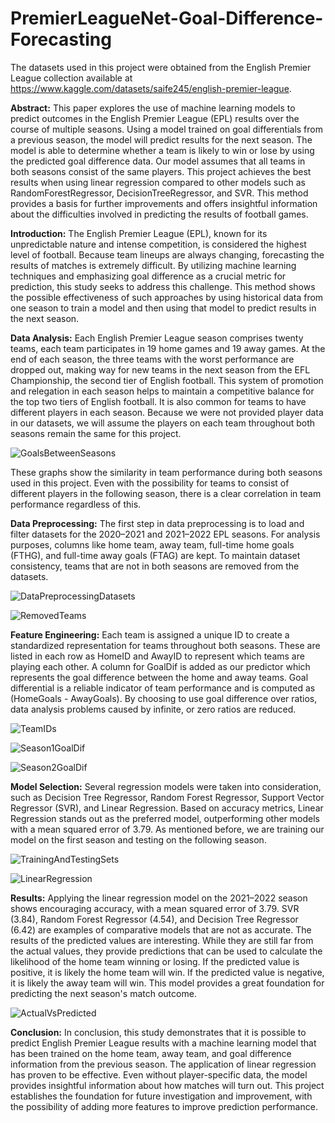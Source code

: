 # PremierLeagueNet-Goal-Difference-Forecasting
The datasets used in this project were obtained from the English Premier League collection available at https://www.kaggle.com/datasets/saife245/english-premier-league.


**Abstract:**
This paper explores the use of machine learning models to predict outcomes in the English Premier League (EPL) results over the course of multiple seasons. Using a model trained on goal differentials from a previous season, the model will predict results for the next season. The model is able to determine whether a team is likely to win or lose by using the predicted goal difference data. Our model assumes that all teams in both seasons consist of the same players. This project achieves the best results when using linear regression compared to other models such as RandomForestRegressor, DecisionTreeRegressor, and SVR. This method provides a basis for further improvements and offers insightful information about the difficulties involved in predicting the results of football games.


**Introduction:**
The English Premier League (EPL), known for its unpredictable nature and intense competition, is considered the highest level of football. Because team lineups are always changing, forecasting the results of matches is extremely difficult. By utilizing machine learning techniques and emphasizing goal difference as a crucial metric for prediction, this study seeks to address this challenge. This method shows the possible effectiveness of such approaches by using historical data from one season to train a model and then using that model to predict results in the next season.

**Data Analysis:**
Each English Premier League season comprises twenty teams, each team participates in 19 home games and 19 away games. At the end of each season, the three teams with the worst performance are dropped out, making way for new teams in the next season from the EFL Championship, the second tier of English football. This system of promotion and relegation in each season helps to maintain a competitive balance for the top two tiers of English football. It is also common for teams to have different players in each season. Because we were not provided player data in our datasets, we will assume the players on each team throughout both seasons remain the same for this project.

![GoalsBetweenSeasons](https://github.com/Isaiahensley/PremierLeague-Goal-Differernce-Forecasting/assets/143129356/21fd5857-e400-4ccf-a33c-a33563c3abd1)

These graphs show the similarity in team performance during both seasons used in this project. Even with the possibility for teams to consist of different players in the following season, there is a clear correlation in team performance regardless of this.

**Data Preprocessing:**
The first step in data preprocessing is to load and filter datasets for the 2020–2021 and 2021–2022 EPL seasons. For analysis purposes, columns like home team, away team, full-time home goals (FTHG), and full-time away goals (FTAG) are kept. To maintain dataset consistency, teams that are not in both seasons are removed from the datasets.

![DataPreprocessingDatasets](https://github.com/Isaiahensley/PremierLeague-Goal-Differernce-Forecasting/assets/143129356/8eeb782b-189d-4267-a12d-935f11b73f8f)

![RemovedTeams](https://github.com/Isaiahensley/PremierLeague-Goal-Differernce-Forecasting/assets/143129356/f6d2c428-7d44-44e2-87f1-e94e2c8b608a)


**Feature Engineering:**
Each team is assigned a unique ID to create a standardized representation for teams throughout both seasons. These are listed in each row as HomeID and AwayID to represent which teams are playing each other. A column for GoalDif is added as our predictor which represents the goal difference between the home and away teams. Goal differential is a reliable indicator of team performance and is computed as (HomeGoals - AwayGoals). By choosing to use goal difference over ratios, data analysis problems caused by infinite, or zero ratios are reduced.

![TeamIDs](https://github.com/Isaiahensley/PremierLeague-Goal-Differernce-Forecasting/assets/143129356/1bbc146c-340d-4689-b7f4-b6b55b23ef4a)

![Season1GoalDif](https://github.com/Isaiahensley/PremierLeague-Goal-Differernce-Forecasting/assets/143129356/6899cbb5-dc02-4142-98de-9c16dc13dd8c)

![Season2GoalDif](https://github.com/Isaiahensley/PremierLeague-Goal-Differernce-Forecasting/assets/143129356/bfc867b1-6e32-4c9a-b1af-86720a59a2df)


**Model Selection:**
Several regression models were taken into consideration, such as Decision Tree Regressor, Random Forest Regressor, Support Vector Regressor (SVR), and Linear Regression. Based on accuracy metrics, Linear Regression stands out as the preferred model, outperforming other models with a mean squared error of 3.79. As mentioned before, we are training our model on the first season and testing on the following season.

![TrainingAndTestingSets](https://github.com/Isaiahensley/PremierLeague-Goal-Differernce-Forecasting/assets/143129356/bdedd9c3-5d08-431d-a83f-de8005bd5686)

![LinearRegression](https://github.com/Isaiahensley/PremierLeague-Goal-Differernce-Forecasting/assets/143129356/03a25d83-a3eb-4ffa-98f2-571f51598a0a)


**Results:**
Applying the linear regression model on the 2021–2022 season shows encouraging accuracy, with a mean squared error of 3.79. SVR (3.84), Random Forest Regressor (4.54), and Decision Tree Regressor (6.42) are examples of comparative models that are not as accurate. 
The results of the predicted values are interesting. While they are still far from the actual values, they provide predictions that can be used to calculate the likelihood of the home team winning or losing. If the predicted value is positive, it is likely the home team will win. If the predicted value is negative, it is likely the away team will win. This model provides a great foundation for predicting the next season's match outcome.

![ActualVsPredicted](https://github.com/Isaiahensley/PremierLeague-Goal-Differernce-Forecasting/assets/143129356/16fa135c-48c7-48ba-8132-2fa16cd3a86f)


**Conclusion:**
In conclusion, this study demonstrates that it is possible to predict English Premier League results with a machine learning model that has been trained on the home team, away team, and goal difference information from the previous season. The application of linear regression has proven to be effective. Even without player-specific data, the model provides insightful information about how matches will turn out. This project establishes the foundation for future investigation and improvement, with the possibility of adding more features to improve prediction performance.
